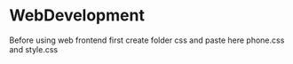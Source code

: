 # WebDevelopment
Before using web frontend first create folder css and paste here phone.css and style.css
